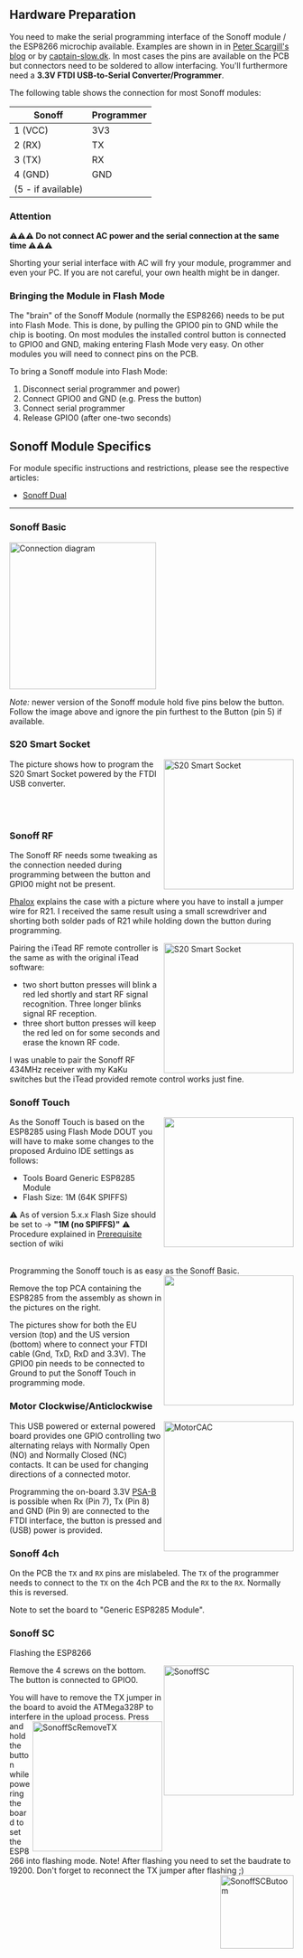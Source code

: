 ## Hardware Preparation

You need to make the serial programming interface of the Sonoff module / the ESP8266 microchip available. Examples are shown in in [Peter Scargill's blog](http://tech.scargill.net/itead-slampher-and-sonoff) or by [captain-slow.dk](http://captain-slow.dk/2016/05/22/replacing-the-itead-sonoff-firmware/). In most cases the pins are available on the PCB but connectors need to be soldered to allow interfacing. You'll furthermore need a **3.3V FTDI USB-to-Serial Converter/Programmer**.

The following table shows the connection for most Sonoff modules:

| Sonoff             | Programmer |
|--------------------|------------|
| 1 (VCC)            |        3V3 |
| 2 (RX)             |         TX |
| 3 (TX)             |         RX |
| 4 (GND)            |        GND |
| (5 - if available) |            |

### Attention

**⚠️️⚠️️⚠️️ Do not connect AC power and the serial connection at the same time ⚠️️⚠️️⚠️️** 

Shorting your serial interface with AC will fry your module, programmer and even your PC.
If you are not careful, your own health might be in danger.

### Bringing the Module in Flash Mode

The "brain" of the Sonoff Module (normally the ESP8266) needs to be put into Flash Mode. This is done, by pulling the GPIO0 pin to GND while the chip is booting. On most modules the installed control button is connected to GPIO0 and GND, making entering Flash Mode very easy. On other modules you will need to connect pins on the PCB.

To bring a Sonoff module into Flash Mode:

1. Disconnect serial programmer and power)
2. Connect GPIO0 and GND (e.g. Press the button)
3. Connect serial programmer
4. Release GPIO0 (after one-two seconds)

## Sonoff Module Specifics

For module specific instructions and restrictions, please see the respective articles:

* [Sonoff Dual](https://github.com/arendst/Sonoff-Tasmota/wiki/Sonoff-Dual)

----

### Sonoff Basic

<img alt="Connection diagram" src="https://github.com/arendst/arendst.github.io/blob/master/media/ProgramESP8266.jpg" height="260" /><br/>

*Note:* newer version of the Sonoff module hold five pins below the button. Follow the image above and ignore the pin furthest to the Button (pin 5) if available.

### S20 Smart Socket

<img alt="S20 Smart Socket" src="https://github.com/arendst/arendst.github.io/blob/master/media/s20b.jpg" width="230" align="right" /> 
The picture shows how to program the S20 Smart Socket powered by the FTDI USB converter.
<br />
<br />
<br />
<br />

### Sonoff RF

The Sonoff RF needs some tweaking as the connection needed during programming between the button and GPIO0 might not be present.

[Phalox](http://phalox.be/wp/electronics/itead-sonoff-slampher-custom-firmware-fix/) explains the case with a picture where you have to install a jumper wire for R21. I received the same result using a small screwdriver and shorting both solder pads of R21 while holding down the button during programming.

<img alt="S20 Smart Socket" src="https://github.com/arendst/arendst.github.io/blob/master/media/sonoffrffix.jpg" width="230" align="right" />

Pairing the iTead RF remote controller is the same as with the original iTead software:
- two short button presses will blink a red led shortly and start RF signal recognition. Three longer blinks signal RF reception.
- three short button presses will keep the red led on for some seconds and erase the known RF code. 

I was unable to pair the Sonoff RF 434MHz receiver with my KaKu switches but the iTead provided remote control works just fine.

### Sonoff Touch

<img src="https://github.com/arendst/arendst.github.io/blob/master/media/toucheu.jpg" width="230" align="right" />
As the Sonoff Touch is based on the ESP8285 using Flash Mode DOUT you will have to make some changes to the proposed Arduino IDE settings as follows:

- Tools Board Generic ESP8285 Module
- Flash Size: 1M (64K SPIFFS)

⚠️️ As of version 5.x.x Flash Size should be set to -> **"1M (no SPIFFS)"** ⚠️️
Procedure explained in [Prerequisite](https://github.com/arendst/Sonoff-Tasmota/wiki/Prerequisite) section of wiki

<br />
Programming the Sonoff touch is as easy as the Sonoff Basic.

<img src="https://github.com/arendst/arendst.github.io/blob/master/media/touchus.jpg" width="230" align="right" /> 

Remove the top PCA containing the ESP8285 from the assembly as shown in the pictures on the right.

The pictures show for both the EU version (top) and the US version (bottom) where to connect your FTDI cable (Gnd, TxD, RxD and 3.3V). The GPIO0 pin needs to be connected to Ground to put the Sonoff Touch in programming mode.

### Motor Clockwise/Anticlockwise

<img alt="MotorCAC" src="https://github.com/arendst/arendst.github.io/blob/master/media/motorcac1.jpg" width="230" align="right" /> 
This USB powered or external powered board provides one GPIO controlling two alternating relays with Normally Open (NO) and Normally Closed (NC) contacts. It can be used for changing directions of a connected motor.

Programming the on-board 3.3V [PSA-B](https://www.itead.cc/psa-01.html) is possible when Rx (Pin 7), Tx (Pin 8) and GND (Pin 9) are connected to the FTDI interface, the button is pressed and (USB) power is provided.

### Sonoff 4ch

On the PCB the `TX` and `RX` pins are mislabeled. The `TX` of the programmer needs to connect to the `TX` on the 4ch PCB and the `RX` to the `RX`. Normally this is reversed.

Note to set the board to "Generic ESP8285 Module".

### Sonoff SC

Flashing the ESP8266

Remove the 4 screws on the bottom.
<img alt="SonoffSC" src="https://puu.sh/vZZRI/ff36ff9244.jpg" width="230" align="right"/> The button is connected to GPIO0.

You will have to remove the TX jumper in the board to avoid the ATMega328P to interfere in the upload process.
<img alt="SonoffScRemoveTX" src="https://puu.sh/vZZSi/43244f3cc1.jpg" width="230" align="right"/> 
Press and hold the button while powering the board to set the ESP8266 into flashing mode.
Note! After flashing you need to set the baudrate to 19200.
Don't forget to reconnect the TX jumper after flashing ;)
<img alt="SonoffSCButoom" src="https://puu.sh/vZZSC/aaa140afa3.jpg" width="130" align="right"/>
